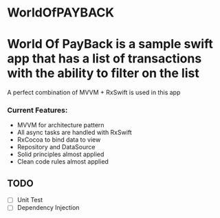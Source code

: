 # WorldOfPAYBACK
# World Of PayBack is a sample swift app that has a list of transactions with the ability to filter on the list

A perfect combination of MVVM + RxSwift is used in this app 


### Current Features:

- MVVM for architecture pattern
- All async tasks are handled with RxSwift
- RxCocoa to bind data to view
- Repository and DataSource
- Solid principles almost applied 
- Clean code rules almost applied


## TODO
- [ ] Unit Test
- [ ] Dependency Injection

